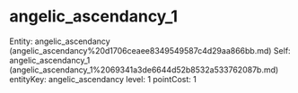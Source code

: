 # angelic_ascendancy_1

Entity: angelic_ascendancy (angelic_ascendancy%20d1706ceaee8349549587c4d29aa866bb.md)
Self: angelic_ascendancy_1 (angelic_ascendancy_1%2069341a3de6644d52b8532a533762087b.md)
entityKey: angelic_ascendancy
level: 1
pointCost: 1

[](Untitled%208fcbb76162f54655b8c1f75fd609b6a1.md)